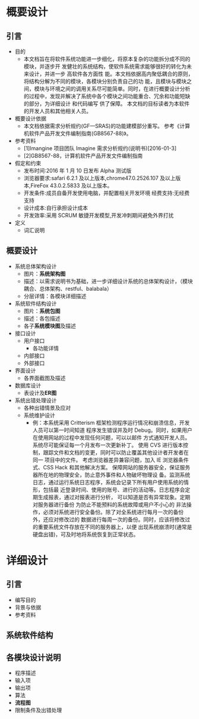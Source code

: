 # 概要设计

## 引言
+ 目的
	+ 本文档旨在将软件系统功能进一步细化，将原本复杂的功能拆分成不同的模块，并逐步开 发健壮的系统结构，使软件系统需求能够很好的转化为未来设计，并进一步 高软件各方面性 能。本文档依据高内聚低耦合的原则，将结构分解为不同的模块，各模块分别负责自己的功 能，且模块与模块之间，模块与环境之间的调用关系尽可能简单。同时，在进行概要设计分析 的过程中，发现并解决了系统中各个模块之间功能重合、冗余和功能短缺的部分，为详细设计 和代码编写 供了保障。本文档的目标读者为本软件的开发人员和其他相关人员。 
+ 概要设计依据
	+ 本文档依据需求分析规约(GF—SRAS)的功能建模部分重写。参考《计算机软件产品开发文件编制指南(GB8567-88)》。
+ 参考资料
	+ [1]Imangine 项目团队 Imagine 需求分析规约(说明书)[2016-01-3]	+ [2]GB8567-88，计算机软件产品开发文件编制指南
+ 假定和约束
	* 发布时间:2016 年 1 月 10 日发布 Alpha 测试版	* 浏览器要求:safari 6.2.1 及以上版本,chrome47.0.2526.107 及以上版本,FireFox 43.0.2.5833 及以上版本。  	* 开发条件:成员自备开发使用电脑，并配置相关开发环境 经费支持:无经费支持	* 设计成本:自行承担设计成本	* 开发效率:采用 SCRUM 敏捷开发模型,开发冲刺期间避免外界打扰
+ 定义
	+ 词汇说明
  
## 概要设计
+ 系统总体架构设计
	+ 图片：**系统架构图** 
	+ 描述：以需求说明书为基础，进一步详细设计系统的总体架构设计，（模块耦合、总体架构、restful、balabala）
	+ 分层详情：各模块详细描述
+ 系统软件结构设计
	+ 图片：**系统包图**
	+ 描述：各包描述
	+ 各子**系统模块图**及描述
+ 接口设计
	+ 用户接口
		+ 各功能详情 
	+ 内部接口
	+ 外部接口  
+ 界面设计
	+ 各界面截图及描述 
+ 数据库设计
	+ 表设计及**ER图** 
+ 系统出错处理设计
	+ 各种出错情景及应对
	+ 系统维护设计
		+ 例：本系统采用 Critterism 框架检测程序运行情况和崩溃信息，开发人员可以第一时间知道 程序发生错误并及时 Debug。同时，如果用户在使用网站的过程中发现任何问题，可以以邮件 方式通知开发人员。系统尽可能保证每一个月发布一次更新补丁。使用 CVS 进行版本控制，跟踪文件和文档的变更，同时可以防止覆盖其他设计者开发者在同一 项目中的文件。考虑浏览器差异兼容问题，加入 IE 浏览器条件式、CSS Hack 和其他解决方案。保障网站的服务器安全，保证服务器所在地的物理安全，防止意外事件和人物破坏物理设 备。监测系统日志，通过运行系统日志程序，系统会记录下所有用户使用系统的情形，包括最 近登录时间、使用的账号、进行的活动等。日志程序会定期生成报表，通过对报表进行分析， 可以知道是否有异常现象。定期对服务器进行备份 为防止不能预料的系统故障或用户不小心的 非法操作，必须对系统进行安全备份。除了对全系统进行每月一次的备份外，还应对修改过的 数据进行每周一次的备份。同时，应该将修改过的重要系统文件存放在不同的服务器上，以便 出现系统崩溃时(通常是硬盘出错)，可及时地将系统恢复到正常状态。

# 详细设计

## 引言
+ 编写目的
+ 背景与依据
+ 参考资料
## 系统软件结构
## 各模块设计说明
+ 程序描述
+ 输入项
+ 输出项
+ 算法
+ **流程图**
+ 限制条件及出错处理


 